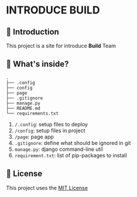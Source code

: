 INTRODUCE BUILD
===

📖 Introduction
---

This project is a site for introduce **Build** Team

🧐 What's inside?
---
    .
    ├── .config
    ├── config
    ├── page
    ├── .gitignore
    ├── manage.py
    ├── README.md
    └── requirements.txt

1. `/.config`: setup files to deploy
2. `/config`: setup files in project
3. `/page`: page app
4. `.gitignore`: define what should be ignored in git
5. `manage.py`: django command-line util
6. `requirement.txt`: list of pip-packages to install

📝 License
---
This project uses the [MIT License](LICENSE)